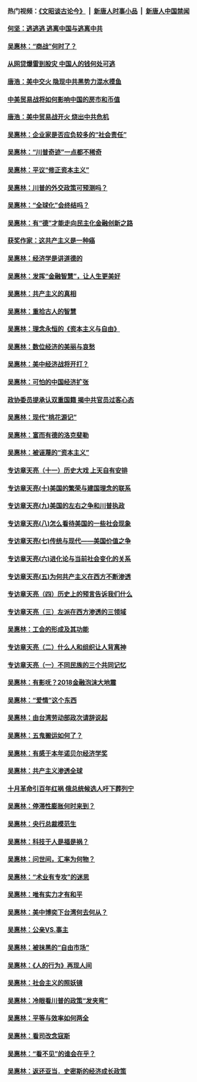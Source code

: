 #### 热门视频：[《文昭谈古论今》](https://github.com/gfw-breaker/wenzhao/blob/master/README.md?t=10170933) &nbsp;|&nbsp; [新唐人时事小品](https://github.com/gfw-breaker/ntdtv-comedy/blob/master/README.md?t=10170933) &nbsp;|&nbsp; [新唐人中国禁闻](https://github.com/gfw-breaker/ntdtv-news/blob/master/README.md?t=10170933)

#### [何坚：逃逃逃 逃离中国与逃离中共](../pages/nsc423/n10592891.md?t=10170933) 

#### [吴惠林：“商战”何时了？](../pages/nsc423/n10573558.md?t=10170933) 

#### [从网贷爆雷到股灾 中国人的钱何处可逃](../pages/nsc423/n10572800.md?t=10170933) 

#### [唐浩：美中交火 隐现中共黑势力混水摸鱼](../pages/nsc423/n10544040.md?t=10170933) 

#### [中美贸易战将如何影响中国的房市和币值](../pages/nsc423/n10543697.md?t=10170933) 

#### [唐浩：美中贸易战开火 烧出中共危机](../pages/nsc423/n10540126.md?t=10170933) 

#### [吴惠林：企业家是否应负较多的“社会责任”](../pages/nsc423/n10535022.md?t=10170933) 

#### [吴惠林：“川普奇迹”一点都不稀奇](../pages/nsc423/n10512808.md?t=10170933) 

#### [吴惠林：平议“修正资本主义”](../pages/nsc423/n10495724.md?t=10170933) 

#### [吴惠林：川普的外交政策可预测吗？](../pages/nsc423/n10462387.md?t=10170933) 

#### [吴惠林：“全球化”会终结吗？](../pages/nsc423/n10452838.md?t=10170933) 

#### [吴惠林：有“德”才能走向民主化金融创新之路](../pages/nsc423/n10432292.md?t=10170933) 

#### [获奖作家：这共产主义是一种癌](../pages/nsc423/n10431541.md?t=10170933) 

#### [吴惠林：经济学是讲道德的](../pages/nsc423/n10398014.md?t=10170933) 

#### [吴惠林：发挥“金融智慧”，让人生更美好](../pages/nsc423/n10375019.md?t=10170933) 

#### [吴惠林：共产主义的真相](../pages/nsc423/n10351394.md?t=10170933) 

#### [吴惠林：重拾古人的智慧](../pages/nsc423/n10337691.md?t=10170933) 

#### [吴惠林：理念永恒的《资本主义与自由》](../pages/nsc423/n10316274.md?t=10170933) 

#### [吴惠林：数位经济的美丽与哀愁](../pages/nsc423/n10292946.md?t=10170933) 

#### [吴惠林：美中经济战将开打？](../pages/nsc423/n10258825.md?t=10170933) 

#### [吴惠林：可怕的中国经济扩张](../pages/nsc423/n10219147.md?t=10170933) 

#### [政协委员提承认双重国籍 揭中共官员过客心态](../pages/nsc423/n10208809.md?t=10170933) 

#### [吴惠林：现代“桃花源记”](../pages/nsc423/n10185234.md?t=10170933) 

#### [吴惠林：富而有德的洛克斐勒](../pages/nsc423/n10142264.md?t=10170933) 

#### [吴惠林：被诬蔑的“资本主义”](../pages/nsc423/n10124816.md?t=10170933) 

#### [专访章天亮（十一）历史大戏 上天自有安排](../pages/nsc423/n10094905.md?t=10170933) 

#### [专访章天亮(十)美国的繁荣与建国理念的联系](../pages/nsc423/n10094899.md?t=10170933) 

#### [专访章天亮(九)美国的左右之争和川普执政](../pages/nsc423/n10094889.md?t=10170933) 

#### [专访章天亮(八)怎么看待美国的一些社会现象](../pages/nsc423/n10094857.md?t=10170933) 

#### [专访章天亮(七)传统与现代——美国价值之争](../pages/nsc423/n10093140.md?t=10170933) 

#### [专访章天亮(六)进化论与当前社会变化的关系](../pages/nsc423/n10092036.md?t=10170933) 

#### [专访章天亮(五)为何共产主义在西方不断渗透](../pages/nsc423/n10083620.md?t=10170933) 

#### [专访章天亮（四）历史上的预言告诉我们什么](../pages/nsc423/n10083606.md?t=10170933) 

#### [专访章天亮（三）左派在西方渗透的三领域](../pages/nsc423/n10081115.md?t=10170933) 

#### [吴惠林：工会的形成及其功能](../pages/nsc423/n10080633.md?t=10170933) 

#### [专访章天亮（二）什么人和组织让人背离神](../pages/nsc423/n10076637.md?t=10170933) 

#### [专访章天亮（一）不同民族的三个共同记忆](../pages/nsc423/n10074188.md?t=10170933) 

#### [吴惠林：有影呒？2018金融泡沫大地震](../pages/nsc423/n10040534.md?t=10170933) 

#### [吴惠林：“爱情”这个东西](../pages/nsc423/n10019423.md?t=10170933) 

#### [吴惠林：由台湾劳动部政次请辞说起](../pages/nsc423/n9979679.md?t=10170933) 

#### [吴惠林：五鬼搬运如何了？](../pages/nsc423/n9925338.md?t=10170933) 

#### [吴惠林：有感于本年诺贝尔经济学奖](../pages/nsc423/n9871883.md?t=10170933) 

#### [吴惠林：共产主义渗透全球](../pages/nsc423/n9812748.md?t=10170933) 

#### [十月革命引百年红祸 俄总统候选人吁下葬列宁](../pages/nsc423/n9810182.md?t=10170933) 

#### [吴惠林：停滞性膨胀何时来到？](../pages/nsc423/n9764136.md?t=10170933) 

#### [吴惠林：央行总裁模范生](../pages/nsc423/n9728134.md?t=10170933) 

#### [吴惠林：科技于人是福是祸？](../pages/nsc423/n9672982.md?t=10170933) 

#### [吴惠林：问世间，汇率为何物？](../pages/nsc423/n9621788.md?t=10170933) 

#### [吴惠林：“术业有专攻”的迷思](../pages/nsc423/n9580363.md?t=10170933) 

#### [吴惠林：唯有实力才有和平](../pages/nsc423/n9529599.md?t=10170933) 

#### [吴惠林：美中博奕下台湾何去何从？](../pages/nsc423/n9483598.md?t=10170933) 

#### [吴惠林：公亲VS.事主](../pages/nsc423/n9425637.md?t=10170933) 

#### [吴惠林：被抹黑的“自由市场”](../pages/nsc423/n9351545.md?t=10170933) 

#### [吴惠林：《人的行为》再现人间](../pages/nsc423/n9296339.md?t=10170933) 

#### [吴惠林：社会主义的照妖镜](../pages/nsc423/n9243460.md?t=10170933) 

#### [吴惠林：冷眼看川普的政策“发夹弯”](../pages/nsc423/n9120684.md?t=10170933) 

#### [吴惠林：平等与效率如何两全](../pages/nsc423/n9075430.md?t=10170933) 

#### [吴惠林：看司改念寇斯](../pages/nsc423/n9024915.md?t=10170933) 

#### [吴惠林：“看不见”的谁会在乎？](../pages/nsc423/n8977488.md?t=10170933) 

#### [吴惠林：返还亚当．史密斯的经济成长政策](../pages/nsc423/n8931896.md?t=10170933) 

